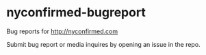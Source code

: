 # nyconfirmed-bugreport
Bug reports for http://nyconfirmed.com

Submit bug report or media inquires by opening an issue in the repo.
